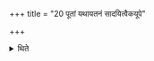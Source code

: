 +++
title = "20 पूतां यथायतनं सादयित्वैकयूपे"

+++

<details><summary>थिते</summary>

20. After having placed the purified Surā on the concerned place (i.e. either on the head of a Brāhmaṇa or on the mound), he dedicates the victims on the single sacrificial post.  
</details>
